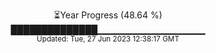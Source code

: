 <p align="center">
⏳Year Progress (48.64 %) <br>
██████████████▁▁▁▁▁▁▁▁▁▁▁▁▁▁▁▁ <br>
<sub>Updated: Tue, 27 Jun 2023 12:38:17 GMT</sub>
</p>

